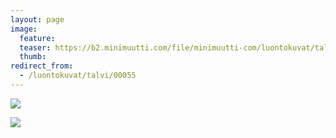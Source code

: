 ```yaml
---
layout: page
image:
  feature:
  teaser: https://b2.minimuutti.com/file/minimuutti-com/luontokuvat/talvi/3/DS44152-245px.jpg
  thumb:
redirect_from:
  - /luontokuvat/talvi/00055
---
```


![](https://b2.minimuutti.com/file/minimuutti-com/luontokuvat/talvi/3/DS44151-800px.jpg)

![](https://b2.minimuutti.com/file/minimuutti-com/luontokuvat/talvi/3/DS44152-800px.jpg)
